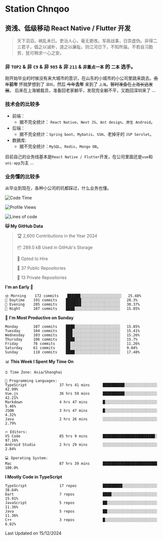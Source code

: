 # Station Chnqoo

## 资浅、低级移动 React Native / Flutter 开发

> 天下滔滔，祸乱未已。吏治人心，毫无更改。军政战事，日崇虚伪。非得二三君子，倡之以诚朴，道之以廉耻。则江河日下，不知所届。不若自习勤劳，犹可稍求一心之安。

### 非 `TOP2` & 非 `C9` & 非 `985` & 非 `211` & `非重点一本` 的 `二本` 选手。

刚开始毕业的时候没有来大城市的意识，在山东的小城市的小公司里跳来跳去。~~去年~~**前年** 怀揣梦想到了 `深圳`，然后 ~~今年~~**去年** 来到了 `上海`。~~暂时准备在上海长远发展~~。
后来在上海被裁员，准备回老家躺平，发现完全躺不平，又跑回深圳来了 ...

### 技术会的比较多

- 前端：
  - 据不完全统计： `React Native`、`Next JS`、`Ant design`、`原生 Android`。
- 后端：
  - 据不完全统计：`Spring boot`、`Mybatis`、`SSH`、老掉牙的 `JSP Servlet`。
- 数据库:
  - 据不完全统计：`MySQL`、`Redis`、`Mongo DB`。

目前自己的业务线基本是`React Native / Flutter`开发，在公司里面还是`vue`和`uni-app`为主 ...

### 业务懂的比较多

从毕业到现在，各种小公司的坑都踩过，什么业务也懂。

<!--START_SECTION:waka-->
![Code Time](http://img.shields.io/badge/Code%20Time-6%2C965%20hrs%2056%20mins-blue)

![Profile Views](http://img.shields.io/badge/Profile%20Views-0-blue)

![Lines of code](https://img.shields.io/badge/From%20Hello%20World%20I%27ve%20Written-468%20Thousand%20lines%20of%20code-blue)

**🐱 My GitHub Data** 

> 🏆 2,600 Contributions in the Year 2024
 > 
> 📦 289.0 kB Used in GitHub's Storage 
 > 
> 💼 Opted to Hire
 > 
> 📜 37 Public Repositories 
 > 
> 🔑 13 Private Repositories  
 > 
**I'm an Early 🐤** 

```text
🌞 Morning    172 commits    ██████░░░░░░░░░░░░░░░░░░░   25.48% 
🌆 Daytime    191 commits    ███████░░░░░░░░░░░░░░░░░░   28.3% 
🌃 Evening    205 commits    ███████░░░░░░░░░░░░░░░░░░   30.37% 
🌙 Night      107 commits    ████░░░░░░░░░░░░░░░░░░░░░   15.85%

```
📅 **I'm Most Productive on Sunday** 

```text
Monday       107 commits    ████░░░░░░░░░░░░░░░░░░░░░   15.85% 
Tuesday      104 commits    ███░░░░░░░░░░░░░░░░░░░░░░   15.41% 
Wednesday    103 commits    ███░░░░░░░░░░░░░░░░░░░░░░   15.26% 
Thursday     106 commits    ████░░░░░░░░░░░░░░░░░░░░░   15.7% 
Friday       76 commits     ██░░░░░░░░░░░░░░░░░░░░░░░   11.26% 
Saturday     61 commits     ██░░░░░░░░░░░░░░░░░░░░░░░   9.04% 
Sunday       118 commits    ████░░░░░░░░░░░░░░░░░░░░░   17.48%

```


📊 **This Week I Spent My Time On** 

```text
⌚︎ Time Zone: Asia/Shanghai

💬 Programming Languages: 
TypeScript               37 hrs 41 mins      ██████████░░░░░░░░░░░░░░░   42.99% 
Vue.js                   36 hrs 59 mins      ██████████░░░░░░░░░░░░░░░   42.21% 
Markdown                 4 hrs 47 mins       █░░░░░░░░░░░░░░░░░░░░░░░░   5.46% 
JSON                     3 hrs 47 mins       █░░░░░░░░░░░░░░░░░░░░░░░░   4.32% 
Java                     2 hrs 26 mins       ░░░░░░░░░░░░░░░░░░░░░░░░░   2.79%

🔥 Editors: 
VS Code                  85 hrs 9 mins       ████████████████████████░   97.16% 
Android Studio           2 hrs 29 mins       ░░░░░░░░░░░░░░░░░░░░░░░░░   2.84%

💻 Operating System: 
Mac                      87 hrs 39 mins      █████████████████████████   100.0%

```

**I Mostly Code in TypeScript** 

```text
TypeScript               17 repos            █████████░░░░░░░░░░░░░░░░   38.64% 
Dart                     7 repos             ████░░░░░░░░░░░░░░░░░░░░░   15.91% 
JavaScript               5 repos             ██░░░░░░░░░░░░░░░░░░░░░░░   11.36% 
Java                     5 repos             ██░░░░░░░░░░░░░░░░░░░░░░░   11.36% 
C++                      3 repos             █░░░░░░░░░░░░░░░░░░░░░░░░   6.82%

```



 Last Updated on 15/12/2024
<!--END_SECTION:waka-->

<!---
ChenqiaoStation/ChenqiaoStation is a ✨ special ✨ repository because its `README.md` (this file) appears on your GitHub profile.
You can click the Preview link to take a look at your changes.
--->
